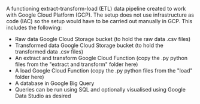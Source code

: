 A functioning extract-transform-load (ETL) data pipeline created to work with Google Cloud Platform (GCP). The setup does not use infrastructure as code (IAC) so the setup would have to be carried out manually in GCP. This includes the following:

- Raw data Google Cloud Storage bucket (to hold the raw data .csv files)
- Transformed data Google Cloud Storage bucket (to hold the transformed data .csv files)
- An extract and transform Google Cloud Function (copy the .py python files from the "extract and transform" folder here)
- A load Google Cloud Function (copy the .py python files from the "load" folder here)
- A database in Google Big Query
- Queries can be run using SQL and optionally visualised using Google Data Studio as desired
